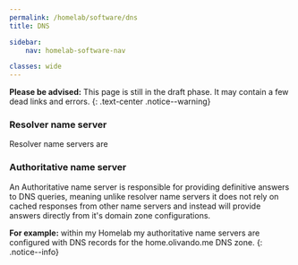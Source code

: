 ```yaml
---
permalink: /homelab/software/dns
title: DNS

sidebar:
    nav: homelab-software-nav

classes: wide
---
```


**Please be advised:** This page is still in the draft phase. It may contain a few dead links and errors.
{: .text-center .notice--warning}

### Resolver name server
Resolver name servers are


### Authoritative name server
An Authoritative name server is responsible for providing definitive answers to DNS queries, meaning unlike resolver name servers it does not rely on cached responses from other name servers and instead will provide answers directly from it's domain zone configurations.

**For example:** within my Homelab my authoritative name servers are configured with DNS records for the home.olivando.me DNS zone.
{: .notice--info}